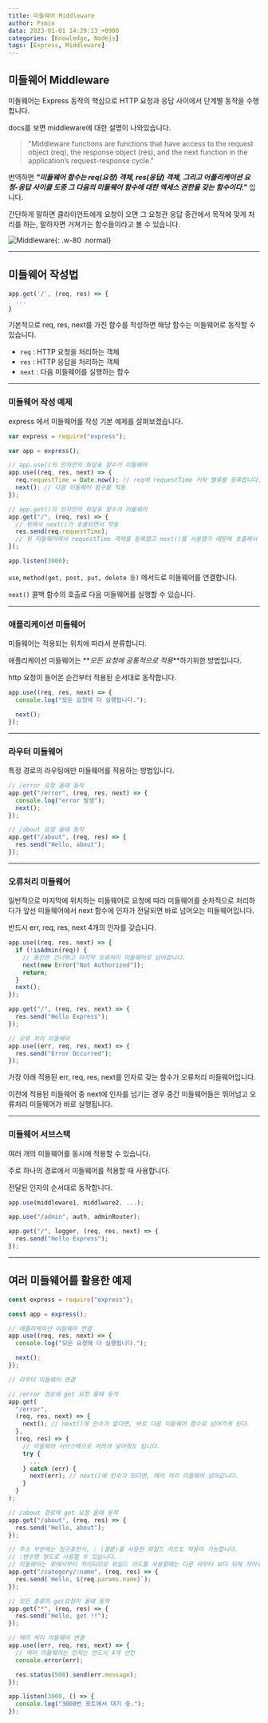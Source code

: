 ```yaml
---
title: 미들웨어 Middleware
author: Psmin
data: 2023-01-01 14:29:13 +0900
categories: [Knowledge, Nodejs]
tags: [Express, Middleware]
---
```


## 미들웨어 Middleware

미들웨어는 Express 동작의 핵심으로 HTTP 요청과 응답 사이에서 단계별 동작을 수행합니다.

docs를 보면 middleware에 대한 설명이 나와있습니다.

> "Middleware functions are functions that have access to the request object (req), the response object (res), and the next function in the application’s request-response cycle."

번역하면 **_"미들웨어 함수는 req(요청) 객체, res(응답) 객체, 그리고 어플리케이션 요청-응답 사이클 도중 그 다음의 미들웨어 함수에 대한 엑세스 권한을 갖는 함수이다."_** 입니다.

간단하게 말하면 클라이언트에게 요청이 오면 그 요청관 응답 중간에서 목적에 맞게 처리를 하는, 말하자면 거쳐가는 함수들이라고 볼 수 있습니다.

![Middleware](/assets/img/middleware.jpg){: .w-80 .normal}

---

## 미들웨어 작성법

```js
app.get('/', (req, res) => {
  ...
}
```

기본적으로 req, res, next를 가진 함수를 작성하면 해당 함수는 미들웨어로 동작할 수 있습니다.

- `req` : HTTP 요청을 처리하는 객체
- `res` : HTTP 응답을 처리하는 객체
- `next` : 다음 미들웨어를 실행하는 함수

---

### 미들웨어 작성 예제

express 에서 미들웨어를 작성 기본 예제를 살펴보겠습니다.

```js
var express = require("express");

var app = express();

// app.use()의 인자안의 화살표 함수가 미들웨어
app.use((req, res, next) => {
  req.requestTime = Date.now(); // req에 requestTime 키와 밸류를 등록합니다.
  next(); // 다음 미들웨어 함수를 작동
});

// app.get()의 인자안의 화살표 함수가 미들웨어
app.get("/", (req, res) => {
  // 위에서 next()가 호출되면서 작동
  res.send(req.requestTime);
  // 위 미들웨어에서 requestTime 객체를 등록했고 next()를 사용했기 때문에 호출해서 데이터 사용 가능
});

app.listen(3000);
```

`use`, `method(get, post, put, delete 등)` 메서드로 미들웨어를 연결합니다.

`next()` 콜백 함수의 호출로 다음 미들웨어를 실행할 수 있습니다.

---

### 애플리케이션 미들웨어

미들웨어는 적용되는 위치에 따라서 분류합니다.

애플리케이션 미들웨어는 **_모든 요청에 공통적으로 적용_**하기위한 방법입니다.

http 요청이 들어온 순간부터 적용된 순서대로 동작합니다.

```js
app.use((req, res, next) => {
  console.log("모든 요청에 다 실행됩니다.");

  next();
});
```

---

### 라우터 미들웨어

특정 경로의 라우팅에만 미들웨어를 적용하는 방법입니다.

```js
// /error 요청 올때 동작
app.get("/error", (req, res, next) => {
  console.log("error 발생");
  next();
});

// /about 요청 올때 동작
app.get("/about", (req, res) => {
  res.send("Hello, about");
});
```

---

### 오류처리 미들웨어

일반적으로 마지막에 위치하는 미들웨어로 요청에 따라 미들웨어를 순차적으로 처리하다가 앞선 미들웨어에서 next 함수에 인자가 전달되면 바로 넘어오는 미들웨어입니다.

반드시 err, req, res, next 4개의 인자를 갖습니다.

```js
app.use((req, res, next) => {
  if (!isAdmin(req)) {
    // 중간은 건너뛰고 마지막 오류처리 미들웨어로 넘어갑니다.
    next(new Error("Not Authorized"));
    return;
  }
  next();
});

app.get("/", (req, res, next) => {
  res.send("Hello Express");
});

// 오류 처리 미들웨어
app.use((err, req, res, next) => {
  res.send("Error Occurred");
});
```

가장 아래 적용된 err, req, res, next를 인자로 갖는 함수가 오류처리 미들웨어입니다.

이전에 적용된 미들웨어 중 next에 인자를 넘기는 경우 중간 미들웨어들은 뛰어넘고 오류처리 미들웨어가 바로 실행됩니다.

---

### 미들웨어 서브스택

여러 개의 미들웨어를 동시에 적용할 수 있습니다.

주로 하나의 경로에서 미들웨어를 적용할 때 사용합니다.

전달된 인자의 순서대로 동작합니다.

```js
app.use(middleware1, middlware2, ...);

app.use("/admin", auth, adminRouter);

app.get("/", logger, (req, res, next) => {
  res.send("Hello Express");
});
```

---

## 여러 미들웨어를 활용한 예제

```js
const express = require("express");

const app = express();

// 애플리케이션 미들웨어 연결
app.use((req, res, next) => {
  console.log("모든 요청에 다 실행됩니다.");

  next();
});

// 라우터 미들웨어 연결

// /error 경로에 get 요청 올때 동작
app.get(
  "/error",
  (req, res, next) => {
    next(); // next()에 인수가 없다면, 바로 다음 미들웨어 함수로 넘어가게 된다.
  },
  (req, res) => {
    // 미들웨어 서브스택으로 여러개 넣어줘도 됩니다.
    try {
      ...
    } catch (err) {
      next(err); // next()에 인수가 있다면, 에러 처리 미들웨어 넘어갑니다.
    }
  }
);

// /about 경로에 get 요청 올때 동작
app.get("/about", (req, res) => {
  res.send("Hello, about");
});

// 주소 부분에는 정규표현식, : (콜론)을 사용한 와일드 카드도 적용이 가능합니다.
// :변수명 정도로 사용할 수 있습니다.
// 미들웨어는 위에서부터 처리되므로 와일드 카드를 사용할때는 다른 라우터 보다 뒤에 적어주는 것이 좋습니다.
app.get("/category/:name", (req, res) => {
  res.send(`Hello, ${req.params.name}`);
});

// 모든 종류의 get요청이 올때 동작
app.get("*", (req, res) => {
  res.send("Hello, get !!");
});

// 에러 처리 미들웨어 연결
app.use((err, req, res, next) => {
  // 에러 미들웨어는 인자는 반드시 4개 선언
  console.error(err);

  res.status(500).send(err.message);
});

app.listen(3000, () => {
  console.log("3000번 포트에서 대기 중.");
});
```

